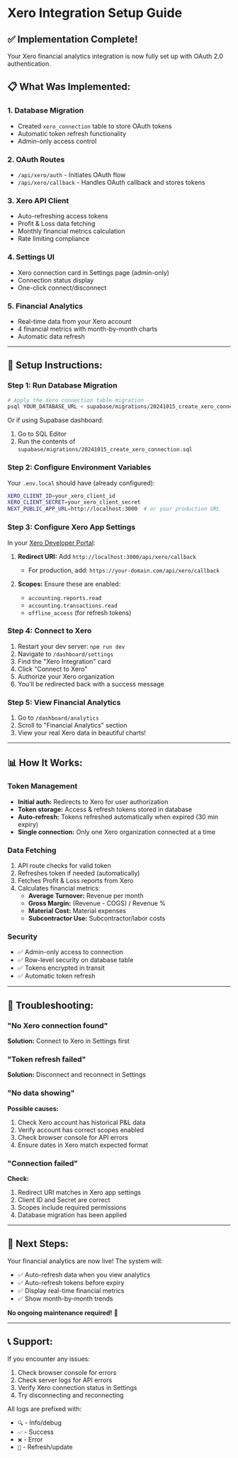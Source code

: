 # Xero Integration Setup Guide

## ✅ Implementation Complete!

Your Xero financial analytics integration is now fully set up with OAuth 2.0 authentication.

## 📋 **What Was Implemented:**

### 1. **Database Migration**
- Created `xero_connection` table to store OAuth tokens
- Automatic token refresh functionality
- Admin-only access control

### 2. **OAuth Routes**
- `/api/xero/auth` - Initiates OAuth flow
- `/api/xero/callback` - Handles OAuth callback and stores tokens

### 3. **Xero API Client**
- Auto-refreshing access tokens
- Profit & Loss data fetching
- Monthly financial metrics calculation
- Rate limiting compliance

### 4. **Settings UI**
- Xero connection card in Settings page (admin-only)
- Connection status display
- One-click connect/disconnect

### 5. **Financial Analytics**
- Real-time data from your Xero account
- 4 financial metrics with month-by-month charts
- Automatic data refresh

---

## 🚀 **Setup Instructions:**

### Step 1: Run Database Migration

```bash
# Apply the Xero connection table migration
psql YOUR_DATABASE_URL < supabase/migrations/20241015_create_xero_connection.sql
```

Or if using Supabase dashboard:
1. Go to SQL Editor
2. Run the contents of `supabase/migrations/20241015_create_xero_connection.sql`

### Step 2: Configure Environment Variables

Your `.env.local` should have (already configured):

```bash
XERO_CLIENT_ID=your_xero_client_id
XERO_CLIENT_SECRET=your_xero_client_secret
NEXT_PUBLIC_APP_URL=http://localhost:3000  # or your production URL
```

### Step 3: Configure Xero App Settings

In your [Xero Developer Portal](https://developer.xero.com/):

1. **Redirect URI:** Add `http://localhost:3000/api/xero/callback`
   - For production, add: `https://your-domain.com/api/xero/callback`

2. **Scopes:** Ensure these are enabled:
   - `accounting.reports.read`
   - `accounting.transactions.read`
   - `offline_access` (for refresh tokens)

### Step 4: Connect to Xero

1. Restart your dev server: `npm run dev`
2. Navigate to `/dashboard/settings`
3. Find the "Xero Integration" card
4. Click "Connect to Xero"
5. Authorize your Xero organization
6. You'll be redirected back with a success message

### Step 5: View Financial Analytics

1. Go to `/dashboard/analytics`
2. Scroll to "Financial Analytics" section
3. View your real Xero data in beautiful charts!

---

## 📊 **How It Works:**

### Token Management
- **Initial auth:** Redirects to Xero for user authorization
- **Token storage:** Access & refresh tokens stored in database
- **Auto-refresh:** Tokens refreshed automatically when expired (30 min expiry)
- **Single connection:** Only one Xero organization connected at a time

### Data Fetching
1. API route checks for valid token
2. Refreshes token if needed (automatically)
3. Fetches Profit & Loss reports from Xero
4. Calculates financial metrics:
   - **Average Turnover:** Revenue per month
   - **Gross Margin:** (Revenue - COGS) / Revenue %
   - **Material Cost:** Material expenses
   - **Subcontractor Use:** Subcontractor/labor costs

### Security
- ✅ Admin-only access to connection
- ✅ Row-level security on database table
- ✅ Tokens encrypted in transit
- ✅ Automatic token refresh

---

## 🔧 **Troubleshooting:**

### "No Xero connection found"
**Solution:** Connect to Xero in Settings first

### "Token refresh failed"
**Solution:** Disconnect and reconnect in Settings

### "No data showing"
**Possible causes:**
1. Check Xero account has historical P&L data
2. Verify account has correct scopes enabled
3. Check browser console for API errors
4. Ensure dates in Xero match expected format

### "Connection failed"
**Check:**
1. Redirect URI matches in Xero app settings
2. Client ID and Secret are correct
3. Scopes include required permissions
4. Database migration has been applied

---

## 🎯 **Next Steps:**

Your financial analytics are now live! The system will:
- ✅ Auto-refresh data when you view analytics
- ✅ Auto-refresh tokens before expiry
- ✅ Display real-time financial metrics
- ✅ Show month-by-month trends

**No ongoing maintenance required!** 🎉

---

## 📞 **Support:**

If you encounter any issues:
1. Check browser console for errors
2. Check server logs for API errors
3. Verify Xero connection status in Settings
4. Try disconnecting and reconnecting

All logs are prefixed with:
- `🔍` - Info/debug
- `✅` - Success
- `❌` - Error
- `🔄` - Refresh/update


